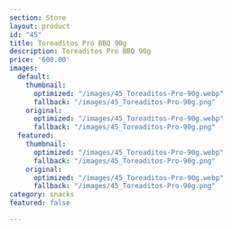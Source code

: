 ```yaml
---
section: Store
layout: product
id: "45"
title: Toreaditos Pro BBQ 90g
description: Toreaditos Pro BBQ 90g
price: '600.00'
images:
  default:
    thumbnail:
      optimized: "/images/45_Toreaditos-Pro-90g.webp"
      fallback: "/images/45_Toreaditos-Pro-90g.png"
    original:
      optimized: "/images/45_Toreaditos-Pro-90g.webp"
      fallback: "/images/45_Toreaditos-Pro-90g.png"
  featured:
    thumbnail:
      optimized: "/images/45_Toreaditos-Pro-90g.webp"
      fallback: "/images/45_Toreaditos-Pro-90g.png"
    original:
      optimized: "/images/45_Toreaditos-Pro-90g.webp"
      fallback: "/images/45_Toreaditos-Pro-90g.png"
category: snacks
featured: false

---
```

